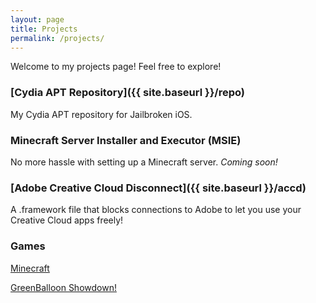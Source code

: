 ```yaml
---
layout: page
title: Projects
permalink: /projects/
---
```


Welcome to my projects page! Feel free to explore!

### [Cydia APT Repository]({{ site.baseurl }}/repo)

My Cydia APT repository for Jailbroken iOS.

### Minecraft Server Installer and Executor (MSIE)

No more hassle with setting up a Minecraft server. *Coming soon!*

### [Adobe Creative Cloud Disconnect]({{ site.baseurl }}/accd)

A .framework file that blocks connections to Adobe to let you use your Creative Cloud apps freely!

### Games

[Minecraft](http://jcoz00.github.io/minecraft)

[GreenBalloon Showdown!](http://greenballoon.psim.us)
